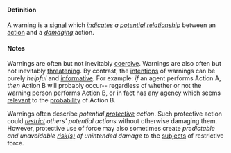 #### Definition

A warning is a [signal](https://github.com/gcassel/Modular-Organization-Terminology/blob/master/terms/signal.md) which *[indicates](https://github.com/gcassel/Modular-Organization-Terminology/blob/master/terms/indicate.md) a [potential](https://github.com/gcassel/Modular-Organization-Terminology/blob/master/terms/potential.md) [relationship](https://github.com/gcassel/Modular-Organization-Terminology/blob/master/terms/relate.md)* between an [action](https://github.com/gcassel/Modular-Organization-Terminology/blob/master/terms/action.md) and a *[damaging](https://github.com/gcassel/Modular-Organization-Terminology/blob/master/terms/damage.md)* action.
 
#### Notes

Warnings are often but not inevitably [coercive](https://github.com/gcassel/Modular-Organization-Terminology/blob/master/terms/coerce.md).  Warnings are also often but not inevitably [threatening](https://github.com/gcassel/Modular-Organization-Terminology/blob/master/terms/threat.md).  By contrast, the [intentions](https://github.com/gcassel/Modular-Organization-Terminology/blob/master/terms/intend.md) of warnings can be purely *helpful* and [informative](https://github.com/gcassel/Modular-Organization-Terminology/blob/master/terms/information.md).  For example: *if* an agent performs Action A, *then* Action B will probably occur-- regardless of whether or not the warning person performs Action B, or in fact has any [agency](https://github.com/gcassel/Modular-Organization-Terminology/blob/master/terms/agency.md) which seems [relevant](https://github.com/gcassel/Modular-Organization-Terminology/blob/master/terms/relevance.md) to the [probability](https://github.com/gcassel/Modular-Organization-Terminology/blob/master/terms/probability.md) of Action B.
 
Warnings often describe *potential [protective](https://github.com/gcassel/Modular-Organization-Terminology/blob/master/terms/protect.md) action*. Such protective action could *[restrict](https://github.com/gcassel/Modular-Organization-Terminology/blob/master/terms/restrict.md) others' potential actions* without otherwise damaging them.  However, protective use of force may also sometimes create *predictable and unavoidable [risk(s)](https://github.com/gcassel/Modular-Organization-Terminology/blob/master/terms/risk.md) of unintended damage* to the [subjects](https://github.com/gcassel/Modular-Organization-Terminology/blob/master/terms/subject.md) of restrictive force.
